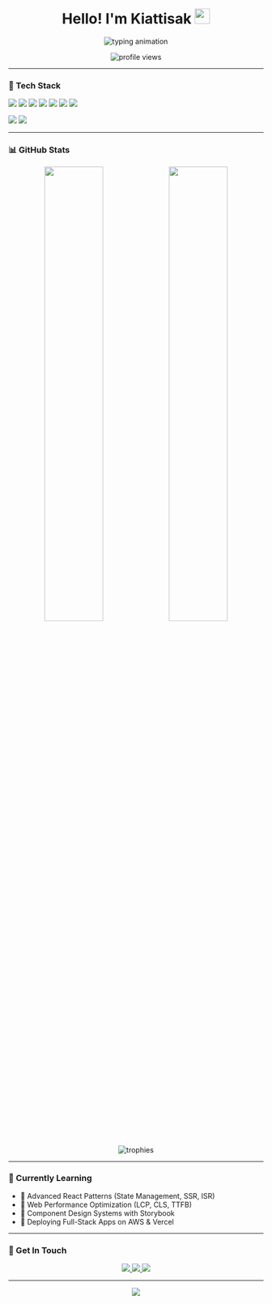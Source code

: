 <!-- KiattisakM's GitHub Profile README -->
<div align="center">
  
  <h1>Hello! I'm Kiattisak <img src="https://raw.githubusercontent.com/MartinHeinz/MartinHeinz/master/wave.gif" height="30"></h1>
  
  <p align="center">
    <img src="https://readme-typing-svg.herokuapp.com?font=Fira+Code&size=20&duration=4000&color=2563EB&center=true&vCenter=true&width=500&lines=Frontend+Developer+from+Thailand;Building+Modern+UIs+with+React+%26+Vue;Passionate+about+Web+Performance;Love+Clean+Code+%26+UX" alt="typing animation" />
  </p>

  <p align="center">
    <img src="https://komarev.com/ghpvc/?username=KiattisakM&label=Profile%20views&color=0e76a8&style=flat&kill_cache=1" alt="profile views" />
  </p>

</div>

---

### 💼 Tech Stack

<p align="left">
  <img src="https://img.shields.io/badge/JavaScript-F7DF1E?style=for-the-badge&logo=javascript&logoColor=black" />
  <img src="https://img.shields.io/badge/TypeScript-3178C6?style=for-the-badge&logo=typescript&logoColor=white" />
  <img src="https://img.shields.io/badge/React-61DAFB?style=for-the-badge&logo=react&logoColor=black" />
  <img src="https://img.shields.io/badge/Vue.js-4FC08D?style=for-the-badge&logo=vuedotjs&logoColor=white" />
  <img src="https://img.shields.io/badge/Next.js-000000?style=for-the-badge&logo=nextdotjs&logoColor=white" />
  <img src="https://img.shields.io/badge/Tailwind_CSS-38B2AC?style=for-the-badge&logo=tailwind-css&logoColor=white" />
  <img src="https://img.shields.io/badge/Sass-CC6699?style=for-the-badge&logo=sass&logoColor=white" />
</p>

<p align="left">
  <img src="https://img.shields.io/badge/Docker-2496ED?style=for-the-badge&logo=docker&logoColor=white" />
  <img src="https://img.shields.io/badge/Git-F05032?style=for-the-badge&logo=git&logoColor=white" />
</p>

---

### 📊 GitHub Stats

<div align="center">
  
  <img src="https://github-readme-stats.vercel.app/api?username=KiattisakM&show_icons=true&theme=radical&border_color=2d3748&bg_color=0f172a&text_color=ffffff&icon_color=38bdf8" width="48%"/>
  <img src="https://github-readme-stats.vercel.app/api/top-langs/?username=KiattisakM&layout=compact&theme=radical&bg_color=0f172a&text_color=ffffff&border_color=2d3748&langs_count=8" width="48%"/>

  <br><br>

  <img src="https://github-profile-trophy.vercel.app/?username=KiattisakM&theme=onedark&row=1&column=6&margin-w=15&margin-h=15" alt="trophies" />

</div>

---

### 🌱 Currently Learning

- 🔹 Advanced React Patterns (State Management, SSR, ISR)
- 🔹 Web Performance Optimization (LCP, CLS, TTFB)
- 🔹 Component Design Systems with Storybook
- 🔹 Deploying Full-Stack Apps on AWS & Vercel

---

### 🤝 Get In Touch

<p align="center">
  <a href="mailto:kiattisak.my@gmail.com">
    <img src="https://img.shields.io/badge/Email-D14836?style=for-the-badge&logo=gmail&logoColor=white" />
  </a>
  <a href="[https://linkedin.com/in/kiattisakm](https://www.linkedin.com/in/kiattisak-mayong-544b86281/)" target="_blank">
    <img src="https://img.shields.io/badge/LinkedIn-0077B5?style=for-the-badge&logo=linkedin&logoColor=white" />
  </a>
  <a href="https://t.me/kiattisakm" target="_blank">
    <img src="https://img.shields.io/badge/Telegram-26A5E4?style=for-the-badge&logo=telegram&logoColor=white" />
  </a>
</p>

---

<div align="center">
  <img src="https://capsule-render.vercel.app/api?type=waving&color=gradient&height=120&section=footer&text=Thanks+for+visiting!&fontSize=25" />
</div>
